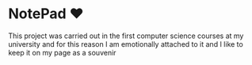 # NotePad ❤️
This project was carried out in the first computer science courses at my university and for this reason I am emotionally attached to it and I like to keep it on my page as a souvenir
